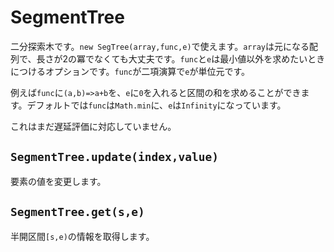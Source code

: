 # SegmentTree
二分探索木です。``new SegTree(array,func,e)``で使えます。`array`は元になる配列で、長さが2の冪でなくても大丈夫です。`func`と`e`は最小値以外を求めたいときにつけるオプションです。`func`が二項演算で`e`が単位元です。

例えば`func`に`(a,b)=>a+b`を、`e`に`0`を入れると区間の和を求めることができます。デフォルトでは`func`は`Math.min`に、`e`は`Infinity`になっています。

これはまだ遅延評価に対応していません。
## ``SegmentTree.update(index,value)``
要素の値を変更します。
## ``SegmentTree.get(s,e)``
半開区間`[s,e)`の情報を取得します。

